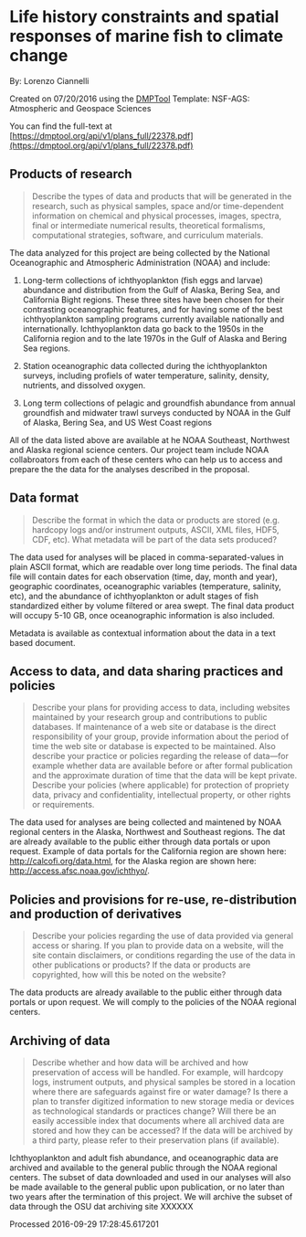 # Life history constraints and spatial responses of marine fish to climate change

By: Lorenzo Ciannelli

Created on 07/20/2016 using the [DMPTool](https://dmp.cdlib.org/) Template: NSF-AGS: Atmospheric and Geospace Sciences

You can find the full-text at [https://dmptool.org/api/v1/plans_full/22378.pdf](https://dmptool.org/api/v1/plans_full/22378.pdf) 

## Products of research

> Describe the types of data and products that will be generated in the research, such as physical samples, space and/or time-dependent information on chemical and physical processes, images, spectra, final or intermediate numerical results, theoretical formalisms, computational strategies, software, and curriculum materials.

The data analyzed for this project are being collected by the National Oceanographic and Atmospheric Administration (NOAA) and include:

1. Long-term collections of ichthyoplankton (fish eggs and larvae) abundance and distribution from the Gulf of Alaska, Bering Sea, and California Bight regions. These three sites have been chosen for their contrasting oceanographic features, and for having some of the best ichthyoplankton sampling programs currently available nationally and internationally. Ichthyoplankton data go back to the 1950s in the California region and to the late 1970s in the Gulf of Alaska and Bering Sea regions.

2. Station oceanographic data collected during the ichthyoplankton surveys, including profiels of water temperature, salinity, density, nutrients, and dissolved oxygen.

3. Long term collections of pelagic and groundfish abundance from annual groundfish and midwater trawl surveys conducted by NOAA in the Gulf of Alaska, Bering Sea, and US West Coast regions

All of the data listed above are available at he NOAA Southeast, Northwest and Alaska regional science centers. Our project team include NOAA collabroators from each of these centers who can help us to access and prepare the the data for the analyses described in the proposal.


## Data format

> Describe the format in which the data or products are stored (e.g. hardcopy logs and/or instrument outputs, ASCII, XML files, HDF5, CDF, etc). What metadata will be part of the data sets produced?

The data used for analyses will be placed in comma-separated-values in plain ASCII format, which are readable over long time periods. The final data file will contain dates for each observation (time, day, month and year), geographic coordinates, oceanographic variables (temperature, salinity, etc), and the abundance of ichthyoplankton or adult stages of fish standardized either by volume filtered or area swept. The final data product will occupy 5-10 GB, once oceanographic information is also included.

Metadata is available as contextual information about the data in a text based document.




## Access to data, and data sharing practices and policies

> Describe your plans for providing access to data, including websites maintained by your research group and contributions to public databases. If maintenance of a web site or database is the direct responsibility of your group, provide information about the period of time the web site or database is expected to be maintained. Also describe your practice or policies regarding the release of data&#8212;for example whether data are available before or after formal publication and the approximate duration of time that the data will be kept private. Describe your policies (where applicable) for protection of propriety data, privacy and confidentiality, intellectual property, or other rights or requirements.

The data used for analyses are being collected and maintened by NOAA regional centers in the Alaska, Northwest and Southeast regions. The dat are already available to the public either through data portals or upon request. Example of data portals for the California region are shown here: http://calcofi.org/data.html, for the Alaska region are shown here: http://access.afsc.noaa.gov/ichthyo/.


## Policies and provisions for re-use, re-distribution and production of derivatives

> Describe your policies regarding the use of data provided via general access or sharing. If you plan to provide data on a website, will the site contain disclaimers, or conditions regarding the use of the data in other publications or products? If the data or products are copyrighted, how will this be noted on the website?

The data products are already available to the public either through data portals or upon request. We will comply to the policies of the NOAA regional centers.


## Archiving of data

> Describe whether and how data will be archived and how preservation of access will be handled. For example, will hardcopy logs, instrument outputs, and physical samples be stored in a location where there are safeguards against fire or water damage? Is there a plan to transfer digitized information to new storage media or devices as technological standards or practices change? Will there be an easily accessible index that documents where all archived data are stored and how they can be accessed? If the data will be archived by a third party, please refer to their preservation plans (if available).

Ichthyoplankton and adult fish abundance, and oceanographic data are archived and available to the general public through the NOAA regional centers. The subset of data downloaded and used in our analyses will also be made available to the general public upon publication, or no later than two years after the termination of this project. We will archive the subset of data through the OSU dat archiving site XXXXXX




Processed 2016-09-29 17:28:45.617201
